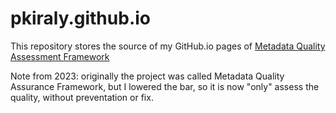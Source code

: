 # pkiraly.github.io

This repository stores the source of my GitHub.io pages of [Metadata Quality Assessment Framework](http://pkiraly.github.io)

Note from 2023: originally the project was called Metadata Quality Assurance Framework, but I lowered the bar, so it is now "only" assess the quality, without preventation or fix.